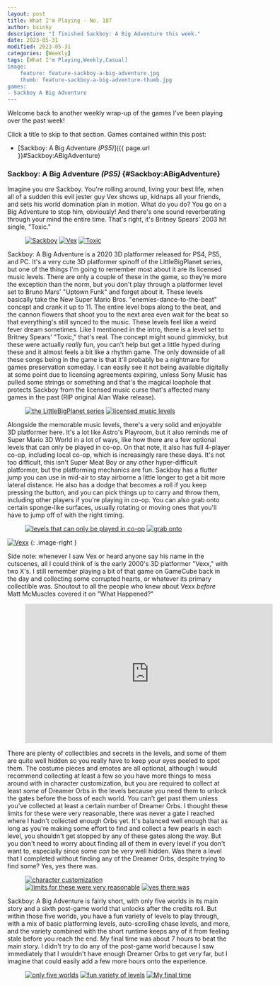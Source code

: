 ```yaml
---
layout: post
title: What I'm Playing - No. 187
author: bsinky
description: "I finished Sackboy: A Big Adventure this week."
date: 2023-05-31
modified: 2023-05-31
categories: [Weekly]
tags: [What I'm Playing,Weekly,Casual]
image:
    feature: feature-sackboy-a-big-adventure.jpg
    thumb: feature-sackboy-a-big-adventure-thumb.jpg
games:
- Sackboy A Big Adventure
---
```


Welcome back to another weekly wrap-up of the games I've been playing over the
past week!

Click a title to skip to that section. Games contained within this post:

 - [Sackboy: A Big Adventure *(PS5)*]({{ page.url }}#Sackboy:ABigAdventure)

<!--more-->

### Sackboy: A Big Adventure *(PS5)*    {#Sackboy:ABigAdventure}

Imagine you *are* Sackboy. You're rolling around, living your best life, when
all of a sudden this evil jester guy Vex shows up, kidnaps all your friends, and
sets his world domination plan in motion. What do you do? You go on a Big
Adventure to stop him, obviously! And there's one sound reverberating through
your mind the entire time. That's right, it's Britney Spears' 2003 hit single,
"Toxic."

<figure class="third">
    <a href="https://i.imgur.com/lpUEzae.jpg"><img src="https://i.imgur.com/lpUEzaem.jpg" alt="Sackboy"/></a>
    <a href="https://i.imgur.com/1yJiCnk.jpg"><img src="https://i.imgur.com/1yJiCnkm.jpg" alt="Vex"/></a>
    <a href="https://i.imgur.com/cnd8nHe.jpg"><img src="https://i.imgur.com/cnd8nHem.jpg" alt="Toxic"/></a>
</figure>

Sackboy: A Big Adventure is a 2020 3D platformer released for PS4, PS5, and PC.
It's a very cute 3D platformer spinoff of the LittleBigPlanet series, but one of
the things I'm going to remember most about it are its licensed music levels.
There are only a couple of these in the game, so they're more the exception than
the norm, but you don't play through a platformer level set to Bruno Mars'
"Uptown Funk" and forget about it. These levels basically take the New Super
Mario Bros. "enemies-dance-to-the-beat" concept and crank it up to 11. The
entire level bops along to the beat, and the cannon flowers that shoot you to
the next area even wait for the beat so that everything's still synced to the
music. These levels feel like a weird fever dream sometimes. Like I mentioned in
the intro, there is a level set to Britney Spears' "Toxic," that's real. The
concept might sound gimmicky, but these were actually *really* fun, you can't
help but get a little hyped during these and it almost feels a bit like a rhythm
game. The only downside of all these songs being in the game is that it'll
probably be a nightmare for games preservation someday. I can easily see it not
being available digitally at some point due to licensing agreements expiring,
unless Sony Music has pulled some strings or something and that's the magical
loophole that protects Sackboy from the licensed music curse that's affected
many games in the past (RIP original Alan Wake release).

<figure class="half">
    <a href="https://i.imgur.com/GdD8fnL.jpg"><img src="https://i.imgur.com/GdD8fnLm.jpg" alt="the LittleBigPlanet series"/></a>
    <a href="https://i.imgur.com/wHAKrOI.jpg"><img src="https://i.imgur.com/wHAKrOIm.jpg" alt="licensed music levels"/></a>
</figure>

Alongside the memorable music levels, there's a very solid and enjoyable 3D
platformer here. It's a lot like Astro's Playroom, but it also reminds me of
Super Mario 3D World in a lot of ways, like how there are a few optional levels
that can only be played in co-op. On that note, it also has full 4-player co-op,
including local co-op, which is increasingly rare these days. It's not too
difficult, this isn't Super Meat Boy or any other hyper-difficult platformer,
but the platforming mechanics are fun. Sackboy has a flutter jump you can use in
mid-air to stay airborne a little longer to get a bit more lateral distance. He
also has a dodge that becomes a roll if you keep pressing the button, and you
can pick things up to carry and throw them, including other players if you're
playing in co-op. You can also grab onto certain sponge-like surfaces, usually
rotating or moving ones that you'll have to jump off of with the right timing.

<figure class="half">
    <a href="https://i.imgur.com/dx1bp6A.jpg"><img src="https://i.imgur.com/dx1bp6Am.jpg" alt="levels that can only be played in co-op"/></a>
    <a href="https://i.imgur.com/WthPbyv.jpg"><img src="https://i.imgur.com/WthPbyvm.jpg" alt="grab onto"/></a>
</figure>

[![Vexx](https://i.imgur.com/ehvIc3bm.jpg)](https://i.imgur.com/ehvIc3b.jpg)
{: .image-right }

Side note: whenever I saw Vex or heard anyone say his name in the cutscenes, all
I could think of is the early 2000's 3D platformer "Vexx," with two X's. I still
remember playing a bit of that game on GameCube back in the day and collecting
some corrupted hearts, or whatever its primary collectible was. Shoutout to all
the people who knew about Vexx *before* Matt McMuscles covered it on "What
Happened?"

<figure class="center">
    <iframe width="560" height="315" src="https://www.youtube.com/embed/0v9R_VD7h9Q" frameborder="0" allow="accelerometer; autoplay; encrypted-media; gyroscope; picture-in-picture" allowfullscreen></iframe>
</figure>

There are plenty of collectibles and secrets in the levels, and some of them are
quite well hidden so you really have to keep your eyes peeled to spot them. The
costume pieces and emotes are all optional, although I would recommend
collecting at least a few so you have more things to mess around with in
character customization, but you are required to collect at least *some* of
Dreamer Orbs in the levels because you need them to unlock the gates before the
boss of each world. You can't get past them unless you've collected at least a
certain number of Dreamer Orbs. I thought these limits for these were very
reasonable, there was never a gate I reached where I hadn't collected enough
Orbs yet. It's balanced well enough that as long as you're making some effort to
find and collect a few pearls in each level, you shouldn't get stopped by any of
these gates along the way. But you don't need to worry about finding all of them
in every level if you don't want to, especially since some *can* be very well
hidden. Was there a level that I completed without finding any of the Dreamer
Orbs, despite trying to find some? Yes, yes there was.

<figure class="third">
    <a href="https://i.imgur.com/0rlzTcd.jpg"><img src="https://i.imgur.com/0rlzTcdm.jpg" alt="character customization"/></a>
    <a href="https://i.imgur.com/108XBLG.jpg"><img src="https://i.imgur.com/108XBLGm.jpg" alt="limits for these were very reasonable"/></a>
    <a href="https://i.imgur.com/RXHpz8o.jpg"><img src="https://i.imgur.com/RXHpz8om.jpg" alt="yes there was"/></a>
</figure>

Sackboy: A Big Adventure is fairly short, with only five worlds in its main
story and a sixth post-game world that unlocks after the credits roll. But
within those five worlds, you have a fun variety of levels to play through, with
a mix of basic platforming levels, auto-scrolling chase levels, and more, and
the variety combined with the short runtime keeps any of it from feeling stale
before you reach the end. My final time was about 7 hours to beat the main
story. I didn't try to do any of the post-game world because I saw immediately
that I wouldn't have enough Dreamer Orbs to get very far, but I imagine that
could easily add a few more hours onto the experience.

<figure class="third">
    <a href="https://i.imgur.com/ERvWdKH.jpg"><img src="https://i.imgur.com/ERvWdKHm.jpg" alt="only five worlds"/></a>
    <a href="https://i.imgur.com/TnU7q9s.jpg"><img src="https://i.imgur.com/TnU7q9sm.jpg" alt="fun variety of levels"/></a>
    <a href="https://i.imgur.com/zUCoe4L.jpg"><img src="https://i.imgur.com/zUCoe4Lm.jpg" alt="My final time"/></a>
</figure>

